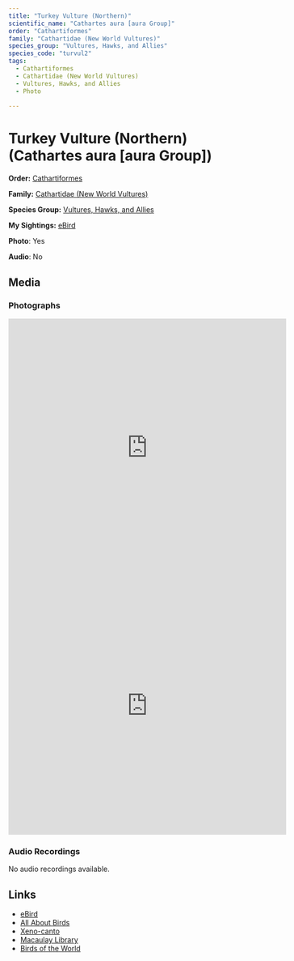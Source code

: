 ```yaml
---
title: "Turkey Vulture (Northern)"
scientific_name: "Cathartes aura [aura Group]"
order: "Cathartiformes"
family: "Cathartidae (New World Vultures)"
species_group: "Vultures, Hawks, and Allies"
species_code: "turvul2"
tags: 
  - Cathartiformes
  - Cathartidae (New World Vultures)
  - Vultures, Hawks, and Allies
  - Photo
  
---
```


# Turkey Vulture (Northern) (Cathartes aura [aura Group])

**Order:** [Cathartiformes](/tags/cathartiformes)

**Family:** [Cathartidae (New World Vultures)](/tags/cathartidae-new-world-vultures)

**Species Group:** [Vultures, Hawks, and Allies](/tags/vultures-hawks-and-allies)

**My Sightings:** [eBird](https://ebird.org/lifelist?r=world&time=life&spp=turvul2)

**Photo**: Yes 

**Audio**: No

## Media
### Photographs
<iframe src="https://macaulaylibrary.org/asset/626996407/embed" width="550" height="510" frameborder="0" allowfullscreen></iframe>
<iframe src="https://macaulaylibrary.org/asset/626996413/embed" width="550" height="510" frameborder="0" allowfullscreen></iframe>

### Audio Recordings
No audio recordings available.

## Links
* [eBird](https://ebird.org/species/turvul2) 
* [All About Birds](https://www.allaboutbirds.org/guide/turvul2) 
* [Xeno-canto](https://www.xeno-canto.org/species/cathartes-aura-[aura-group]) 
* [Macaulay Library](https://search.macaulaylibrary.org/catalog?taxonCode=turvul2&sort=rating_rank_desc)
* [Birds of the World](https://birdsoftheworld.org/bow/species/turvul2)
